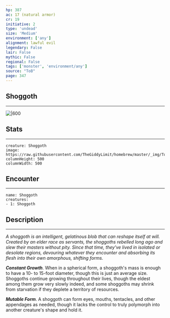 ```yaml
---
hp: 387
ac: 17 (natural armor)
cr: 19
initiative: 2
type: 'undead'    
size: 'Medium'
environment: ['any']
alignment: lawful evil
legendary: False
lair: False
mythic: False
regional: False
tags: ['monster', 'environment/any']
source: "ToB"
page: 347
---
```


## Shoggoth
---

![|600](https://raw.githubusercontent.com/TheGiddyLimit/homebrew/master/_img/ToB/Shoggoth.webp)

## Stats
---

```statblock
creature: Shoggoth
image: https://raw.githubusercontent.com/TheGiddyLimit/homebrew/master/_img/ToB/token/Shoggoth.png
columnHeight: 500
columnWidth: 500
```

## Encounter
---

```encounter-table
name: Shoggoth
creatures:
- 1: Shoggoth
```

## Description
---
_A shoggoth is an intelligent, gelatinous blob that can reshape itself at will. Created by an elder race as servants, the shoggoths rebelled long ago and slew their masters without pity. Since that time, they've lived in isolated or desolate regions, devouring whatever they encounter and absorbing its flesh into their own amorphous, shifting forms._

**_Constant Growth_**. When in a spherical form, a shoggoth's mass is enough to have a 10- to 15-foot diameter, though this is just an average size. Shoggoths continue growing throughout their lives, though the eldest among them grow very slowly indeed, and some shoggoths may shrink from starvation if they deplete a territory of resources.

**_Mutable Form_**. A shoggoth can form eyes, mouths, tentacles, and other appendages as needed, though it lacks the control to truly polymorph into another creature's shape and hold it.






